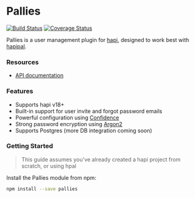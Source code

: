 # Pallies 

[![Build Status](https://travis-ci.org/frxnz/pallies.svg?branch=master)](https://travis-ci.org/frxnz/pallies)
[![Coverage Status](https://coveralls.io/repos/github/frxnz/pallies/badge.svg?branch=master)](https://coveralls.io/github/frxnz/pallies?branch=master)

Pallies is a user management plugin for [hapi](https://hapi.dev/), designed to work best with
[hapipal](https://github.com/hapipal).



### Resources
* [API documentation](https://frxnz.github.io/pallies/)

### Features
* Supports hapi v18+
* Built-in support for user invite and forgot password emails
* Powerful configuration using [Confidence](https://github.com/hapijs/confidence)
* Strong password encryption using [Argon2](https://www.npmjs.com/package/argon2)
* Supports Postgres (more DB integration coming soon)

### Getting Started

> This guide assumes you've already created a hapi project from scratch, or using hpal

Install the Pallies module from npm:
```bash
npm install --save pallies
```